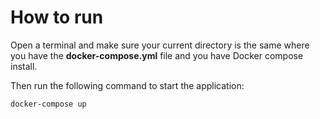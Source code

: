 # How to run 
Open a terminal and make sure your current directory is the same where you have the **docker-compose.yml** file and you have Docker compose install.

Then run the following command to start the application:
```bash
docker-compose up
```
